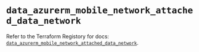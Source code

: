 # `data_azurerm_mobile_network_attached_data_network`

Refer to the Terraform Registory for docs: [`data_azurerm_mobile_network_attached_data_network`](https://registry.terraform.io/providers/hashicorp/azurerm/3.82.0/docs/data-sources/mobile_network_attached_data_network).
